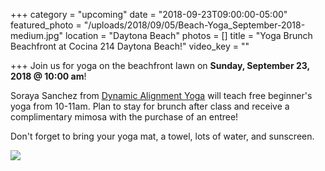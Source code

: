 +++
category = "upcoming"
date = "2018-09-23T09:00:00-05:00"
featured_photo = "/uploads/2018/09/05/Beach-Yoga_September-2018-medium.jpg"
location = "Daytona Beach"
photos = []
title = "Yoga Brunch Beachfront at Cocina 214 Daytona Beach!"
video_key = ""

+++
Join us for yoga on the beachfront lawn on **Sunday, September 23, 2018 @ 10:00 am**!  
  
Soraya Sanchez from [Dynamic Alignment Yoga](https://www.facebook.com/DynamicAlignmentYoga/) will teach free beginner's yoga from 10-11am. Plan to stay for brunch after class and receive a complimentary mimosa with the purchase of an entree!  
  
Don't forget to bring your yoga mat, a towel, lots of water, and sunscreen.

![](/uploads/2018/09/05/Beach-Yoga_September-2018-medium.jpg)